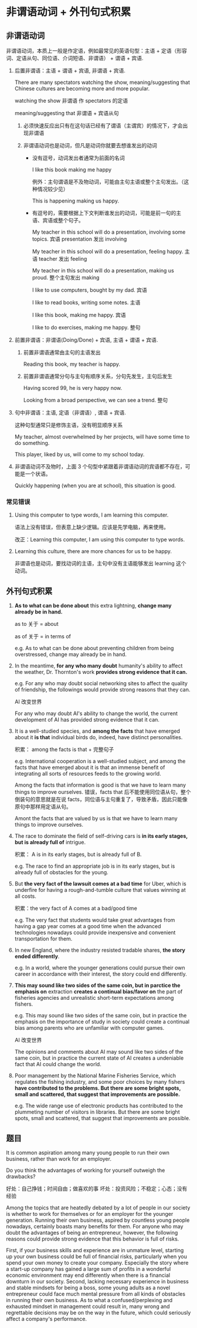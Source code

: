 # 非谓语动词 + 外刊句式积累

## 非谓语动词

非谓语动词，本质上一般是作定语，例如最常见的英语句型：主语 + 定语（形容词、定语从句、同位语、介词短语、非谓语） + 谓语 + 宾语.

1. 后置非谓语：主语 + 谓语 + 宾语, 非谓语 + 宾语.

   There are many spectators watching the show, meaning/suggesting that Chinese cultures are becoming more and more popular.

   watching the show 非谓语 作 spectators 的定语

   meaning/suggesting that 非谓语 + 宾语从句

   1. 必须快速反应出只有在这句话已经有了谓语（主谓宾）的情况下，才会出现非谓语

   2. 非谓语动词也是动词，但凡是动词你就要去想谁发出的动词

      - 没有逗号，动词发出者通常为前面的名词

        I like this book making me happy

        例外：主句谓语是不及物动词，可能由主句主语或整个主句发出。（这种情况较少见）

        This is happening making us happy.

      - 有逗号的，需要根据上下文判断谁发出的动词，可能是前一句的主语、宾语或整个句子。

        My teacher in this school will do a presentation, involving some topics. 宾语 presentation 发出 involving

        My teacher in this school will do a presentation, feeling happy. 主语 teacher 发出 feeling

        My teacher in this school will do a presentation, making us proud. 整个主句发出 making

        I like to use computers, bought by my dad. 宾语

        I like to read books, writing some notes. 主语

        I like this book, making me happy. 宾语

        I like to do exercises, making me happy. 整句

2. 前置非谓语：非谓语(Doing/Done) + 宾语, 主语 + 谓语 + 宾语.

   1. 前置非谓语通常由主句的主语发出

      Reading this book, my teacher is happy.

   2. 前置非谓语通常分句与主句有顺序关系，分句先发生，主句后发生

      Having scored 99, he is very happy now.

      Looking from a broad perspective, we can see a trend. 整句

3. 句中非谓语：主语, 定语（非谓语）, 谓语 + 宾语.

   这种句型通常只是修饰主语，没有明显顺序关系

   My teacher, almost overwhelmed by her projects, will have some time to do something.

   This player, liked by us, will come to my school today.

4. 非谓语动词不及物时，上面 3 个句型中紧跟着非谓语动词的宾语都不存在，可能是一个状语。

   Quickly happening (when you are at school), this situation is good.

### 常见错误

1. Using this computer to type words, I am learning this computer.

   语法上没有错误，但表意上缺少逻辑。应该是先学电脑，再来使用。

   改正：Learning this computer, I am using this computer to type words.

2. Learning this culture, there are more chances for us to be happy.

   非谓语也是动词，要找动词的主语，主句中没有主语能够发出 learning 这个动词。

## 外刊句式积累

1. **As to what can be done about** this extra lightning, **change many already be in hand.**

   as to 关于 = about

   as of 关于 = in terms of

   e.g. As to what can be done about preventing children from being overstressed, change may already be in hand.

2. In the meantime, **for any who many doubt** humanity's ability to affect the weather, Dr. Thornton's work **provides strong evidence that it can.**

   e.g. For any who may doubt social networking sites to affect the quality of friendship, the followings would provide strong reasons that they can.

   AI 改变世界

   For any who may doubt AI's ability to change the world, the current development of AI has provided strong evidence that it can.

3. It is a well-studied species, and **among the facts** that have emerged about it **is that** individual birds do, indeed, have distinct personalities.

   积累： among the facts is that + 完整句子

   e.g. International cooperation is a well-studied subject, and among the facts that have emerged about it is that an immense benefit of integrating all sorts of resources feeds to the growing world.

   Among the facts that information is good is that we have to learn many things to improve ourselves. 错误，facts that 后不能使用同位语从句，整个倒装句的意思就是在说 facts，同位语与主句重复了，导致矛盾，因此只能像原句中那样用定语从句。

   Amont the facts that are valued by us is that we have to learn many things to improve ourselves.

4. The race to dominate the field of self-driving cars is **in its early stages, but is already full of** intrigue.

   积累： A is in its early stages, but is already full of B.

   e.g. The race to find an appropriate job is in its early stages, but is already full of obstacles for the young.

5. But **the very fact of the lawsuit comes at a bad time** for Uber, which is underfire for having a rough-and-tumble culture that values winning at all costs.

   积累：the very fact of A comes at a bad/good time

   e.g. The very fact that students would take great advantages from having a gap year comes at a good time when the advanced technologies nowadays could provide inexpensive and convenient transportation for them.

6. In new England, where the industry resisted tradable shares, **the story ended differently**.

   e.g. In a world, where the younger generations could pursue their own career in accordance with their interest, the story could end differently.

7. **This may sound like two sides of the same coin, but in parctice the emphasis on** extraction **creates a continual bias/favor on** the part of fisheries agencies and unrealistic short-term expectations among fishers.

   e.g. This may sound like two sides of the same coin, but in practice the emphasis on the importance of study in society could create a continual bias among parents who are unfamiliar with computer games.

   AI 改变世界

   The opinions and comments about AI may sound like two sides of the same coin, but in practice the current state of AI creates a undeniable fact that AI could change the world.

8. Poor management by the National Marine Fisheries Service, which regulates the fishing industry, and some poor choices by many fishers **have contributed to the problems. But there are some bright spots, small and scattered, that suggest that improvements are possible.**

   e.g. The wide range use of electronic products has contributed to the plummeting number of visitors in libraries. But there are some bright spots, small and scattered, that suggest that improvements are possible.

## 题目

It is common aspiration among many young people to run their own business, rather than work for an employer.

Do you think the advantages of working for yourself outweigh the drawbacks?

好处：自己挣钱；时间自由；做喜欢的事
坏处：投资风险；不稳定；心态；没有经验

Among the topics that are heatedly debated by a lot of people in our society is whether to work for themselves or for an employer for the younger generation. Running their own business, aspired by countless young people nowadays, certainly boasts many benefits for them. For anyone who may doubt the advantages of being an entrepreneur, however, the following reasons could provide strong evidence that this behavior is full of risks.

First, if your business skills and experience are in unmature level, starting up your own business could be full of financial risks, particularly when you spend your own money to create your company. Especially the story where a start-up company has gained a large sum of profits in a wonderful economic environment may end differently when there is a financial downturn in our society. Second, lacking necessary experience in business and stable mindsets for being a boss, some young adults as a novel entrepreneur could face much mental pressure from all kinds of obstacles in running their own business. As to what a confused/perplexing and exhausted mindset in management could result in, many wrong and regrettable decisions may be on the way in the future, which could seriously affect a company's performance.
